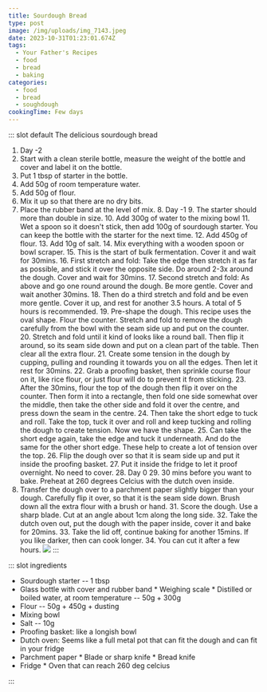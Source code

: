 ```yaml
---
title: Sourdough Bread
type: post
image: /img/uploads/img_7143.jpeg
date: 2023-10-31T01:23:01.674Z
tags:
  - Your Father's Recipes
  - food
  - bread
  - baking
categories:
  - food
  - bread
  - soughdough
cookingTime: Few days
---
```

::: slot default
The delicious sourdough bread

<!-- more -->

1. Day -2
2. Start with a clean sterile bottle, measure the weight of the bottle and cover and label it on the bottle. 
3. Put 1 tbsp of starter in the bottle.
4. Add 50g of room temperature water. 
5. Add 50g of flour.
6. Mix it up so that there are no dry bits. 
7. Place the rubber band at the level of mix.
8﻿. Day -1
9﻿. The starter should more than double in size.
1﻿0. Add 300g of water to the mixing bowl
1﻿1. Wet a spoon so it doesn't stick, then add 100g of sourdough starter. You can keep the bottle with the starter for the next time.
1﻿2. Add 450g of flour. 
1﻿3. Add 10g of salt.
1﻿4. Mix everything with a wooden spoon or bowl scraper.
1﻿5. This is the start of bulk fermentation. Cover it and wait for 30mins.
1﻿6. First stretch and fold: Take the edge then stretch it as far as possible, and stick it over the opposite side. Do around 2-3x around the dough. Cover and wait for 30mins.
1﻿7. Second stretch and fold: As above and go one round around the dough. Be more gentle. Cover and wait another 30mins.
1﻿8. Then do a third stretch and fold and be even more gentle. Cover it up, and rest for another 3.5 hours. A total of 5 hours is recommended.
1﻿9. Pre-shape the dough. This recipe uses the oval shape. Flour the counter. Stretch and fold to remove the dough carefully from the bowl with the seam side up and put on the counter.
2﻿0. Stretch and fold until it kind of looks like a round ball. Then flip it around, so its seam side down and put on a clean part of the table. Then clear all the extra flour.
2﻿1. Create some tension in the dough by cupping, pulling and rounding it towards you on all the edges. Then let it rest for 30mins.
2﻿2. Grab a proofing basket, then sprinkle course flour on it, like rice flour, or just flour will do to prevent it from sticking. 
2﻿3. After the 30mins, flour the top of the dough then flip it over on the counter. Then form it into a rectangle, then fold one side somewhat over the middle, then take the other side and fold it over the centre, and press down the seam in the centre.
2﻿4. Then take the short edge to tuck and roll. Take the top, tuck it over and roll and keep tucking and rolling the dough to create tension. Now we have the shape.
2﻿5. Can take the short edge again, take the edge and tuck it underneath. And do the same for the other short edge. These help to create a lot of tension over the top.
2﻿6. Flip the dough over so that it is seam side up and put it inside the proofing basket.
2﻿7. Put it inside the fridge to let it proof overnight. No need to cover.
2﻿8. Day 0
2﻿9. 30 mins before you want to bake. Preheat at 260 degrees Celcius with the dutch oven inside.
30. Transfer the dough over to a parchment paper slightly bigger than your dough. Carefully flip it over, so that it is the seam side down. Brush down all the extra flour with a brush or hand.
3﻿1. Score the dough. Use a sharp blade.  Cut at an angle about 1cm along the long side.
3﻿2. Take the dutch oven out, put the dough with the paper inside, cover it and bake for 20mins.
3﻿3. Take the lid off, continue baking for another 15mins. If you like darker, then can cook longer.
3﻿4. You can cut it after a few hours. 
![](/img/uploads/img_7133.jpeg)
:::

::: slot ingredients

* Sourdough starter -- 1 tbsp
* Glass bottle with cover and rubber band
*﻿ Weighing scale
*﻿ Distilled or boiled water, at room temperature -- 50g + 300g
* Flour -- 50g + 450g + dusting
* Mixing bowl
* Salt -- 10g
* Proofing basket: like a longish bowl
* Dutch oven: Seems like a full metal pot that can fit the dough and can fit in your fridge
* Parchment paper
*﻿ Blade or sharp knife
*﻿ Bread knife
* Fridge
*﻿ Oven that can reach 260 deg celcius

:::